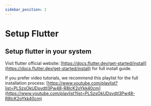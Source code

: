 ```yaml
---
sidebar_position: 2
---
```


# Setup Flutter

## Setup flutter in your system

Visit flutter official website: [https://docs.flutter.dev/get-started/install](https://docs.flutter.dev/get-started/install) for full install guide.

If you prefer video tutorials, we recommend this playlist for the full installation process:
[https://www.youtube.com/playlist?list=PLSzsOkUDsvdtl3Pw48-R8lcK2oYkk40cm](https://www.youtube.com/playlist?list=PLSzsOkUDsvdtl3Pw48-R8lcK2oYkk40cm)
